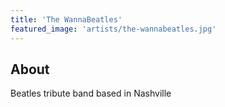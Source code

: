 ```yaml
---
title: 'The WannaBeatles'
featured_image: 'artists/the-wannabeatles.jpg'
---
```


## About

Beatles tribute band based in Nashville
